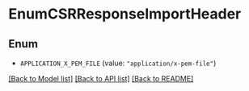 # EnumCSRResponseImportHeader

## Enum


* `APPLICATION_X_PEM_FILE` (value: `"application/x-pem-file"`)


[[Back to Model list]](../README.md#documentation-for-models) [[Back to API list]](../README.md#documentation-for-api-endpoints) [[Back to README]](../README.md)


